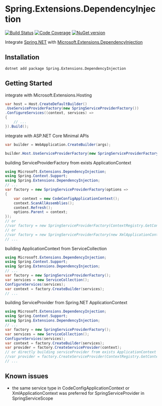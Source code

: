 # Spring.Extensions.DependencyInjection

[![Build Status][ci-badge]][ci] [![Code Coverage][codecov-badge]][codecov]
[![NuGet version][nuget-badge]][nuget]

[ci]: https://github.com/akunzai/Spring.Extensions.DependencyInjection/actions?query=workflow%3ACI
[ci-badge]: https://github.com/akunzai/Spring.Extensions.DependencyInjection/workflows/CI/badge.svg
[codecov]: https://codecov.io/gh/akunzai/Spring.Extensions.DependencyInjection
[codecov-badge]: https://codecov.io/gh/akunzai/Spring.Extensions.DependencyInjection/branch/main/graph/badge.svg?token=KA1W0L496Y
[nuget]: https://www.nuget.org/packages/Spring.Extensions.DependencyInjection/
[nuget-badge]: https://img.shields.io/nuget/v/Spring.Extensions.DependencyInjection.svg?style=flat-square

Integrate [Spring.NET](https://github.com/spring-projects/spring-net) with [Microsoft.Extensions.DependencyInjection](https://www.nuget.org/packages/Microsoft.Extensions.DependencyInjection)

## Installation

```shell
dotnet add package Spring.Extensions.DependencyInjection
```

## Getting Started

integrate with Microsoft.Extensions.Hosting

```csharp
var host = Host.CreateDefaultBuilder()
.UseServiceProviderFactory(new SpringServiceProviderFactory())
.ConfigureServices((context, services) =>
{
    // ...
}).Build();
```

integrate with ASP.NET Core Minimal APIs

```csharp
var builder = WebApplication.CreateBuilder(args);

builder.Host.UseServiceProviderFactory(new SpringServiceProviderFactory());
```

building ServiceProviderFactory from exists ApplicationContext

```csharp
using Microsoft.Extensions.DependencyInjection;
using Spring.Context.Support;
using Spring.Extensions.DependencyInjection;
// ...
var factory = new SpringServiceProviderFactory(options =>
{
    var context = new CodeConfigApplicationContext();
    context.ScanAllAssemblies();
    context.Refresh();
    options.Parent = context;
});
// or
//var factory = new SpringServiceProviderFactory(ContextRegistry.GetContext());
// or
//var factory = new SpringServiceProviderFactory(new XmlApplicationContext("objects.xml"));
// ...
```

building ApplicationContext from ServiceCollection

```csharp
using Microsoft.Extensions.DependencyInjection;
using Spring.Context.Support;
using Spring.Extensions.DependencyInjection;
// ...
var factory = new SpringServiceProviderFactory();
var services = new ServiceCollection();
ConfigureServices(services);
var context = factory.CreateBuilder(services);
// ...
```

building ServiceProvider from Spring.NET ApplicationContext

```csharp
using Microsoft.Extensions.DependencyInjection;
using Spring.Context.Support;
using Spring.Extensions.DependencyInjection;
// ...
var factory = new SpringServiceProviderFactory();
var services = new ServiceCollection();
ConfigureServices(services);
var context = factory.CreateBuilder(services);
var provider = factory.CreateServiceProvider(context);
// or directly building serviceProvider from exists ApplicationContext without integrate ServiceCollection
//var provider = factory.CreateServiceProvider(ContextRegistry.GetContext());
// ...
```

## Known issues

- the same service type in CodeConfigApplicationContext or XmlApplicationContext was preferred for SpringServiceProvider in SpringServiceScope
